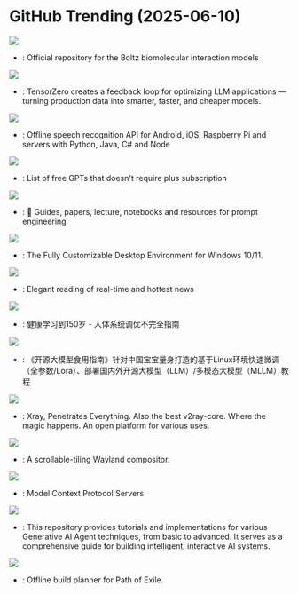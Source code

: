 # GitHub Trending (2025-06-10)

![](https://img.shields.io/badge/Python-New%20150-green?style=flat-square&logo=appveyor)
- [](https://github.comundefined): Official repository for the Boltz biomolecular interaction models

![](https://img.shields.io/badge/Rust-New%20356-green?style=flat-square&logo=appveyor)
- [](https://github.comundefined): TensorZero creates a feedback loop for optimizing LLM applications — turning production data into smarter, faster, and cheaper models.

![](https://img.shields.io/badge/Jupyter%20Notebook-New%20938-green?style=flat-square&logo=appveyor)
- [](https://github.comundefined): Offline speech recognition API for Android, iOS, Raspberry Pi and servers with Python, Java, C# and Node

![](https://img.shields.io/badge/none-New%20227-green?style=flat-square&logo=appveyor)
- [](https://github.comundefined): List of free GPTs that doesn't require plus subscription

![](https://img.shields.io/badge/MDX-New%20357-green?style=flat-square&logo=appveyor)
- [](https://github.comundefined): 🐙 Guides, papers, lecture, notebooks and resources for prompt engineering

![](https://img.shields.io/badge/Rust-New%20595-green?style=flat-square&logo=appveyor)
- [](https://github.comundefined): The Fully Customizable Desktop Environment for Windows 10/11.

![](https://img.shields.io/badge/TypeScript-New%20100-green?style=flat-square&logo=appveyor)
- [](https://github.comundefined): Elegant reading of real-time and hottest news

![](https://img.shields.io/badge/none-New%20552-green?style=flat-square&logo=appveyor)
- [](https://github.comundefined): 健康学习到150岁 - 人体系统调优不完全指南

![](https://img.shields.io/badge/Jupyter%20Notebook-New%20161-green?style=flat-square&logo=appveyor)
- [](https://github.comundefined): 《开源大模型食用指南》针对中国宝宝量身打造的基于Linux环境快速微调（全参数/Lora）、部署国内外开源大模型（LLM）/多模态大模型（MLLM）教程

![](https://img.shields.io/badge/Go-New%20140-green?style=flat-square&logo=appveyor)
- [](https://github.comundefined): Xray, Penetrates Everything. Also the best v2ray-core. Where the magic happens. An open platform for various uses.

![](https://img.shields.io/badge/Rust-New%2082-green?style=flat-square&logo=appveyor)
- [](https://github.comundefined): A scrollable-tiling Wayland compositor.

![](https://img.shields.io/badge/Python-New%20226-green?style=flat-square&logo=appveyor)
- [](https://github.comundefined): Model Context Protocol Servers

![](https://img.shields.io/badge/Jupyter%20Notebook-New%20111-green?style=flat-square&logo=appveyor)
- [](https://github.comundefined): This repository provides tutorials and implementations for various Generative AI Agent techniques, from basic to advanced. It serves as a comprehensive guide for building intelligent, interactive AI systems.

![](https://img.shields.io/badge/Lua-New%2053-green?style=flat-square&logo=appveyor)
- [](https://github.comundefined): Offline build planner for Path of Exile.

